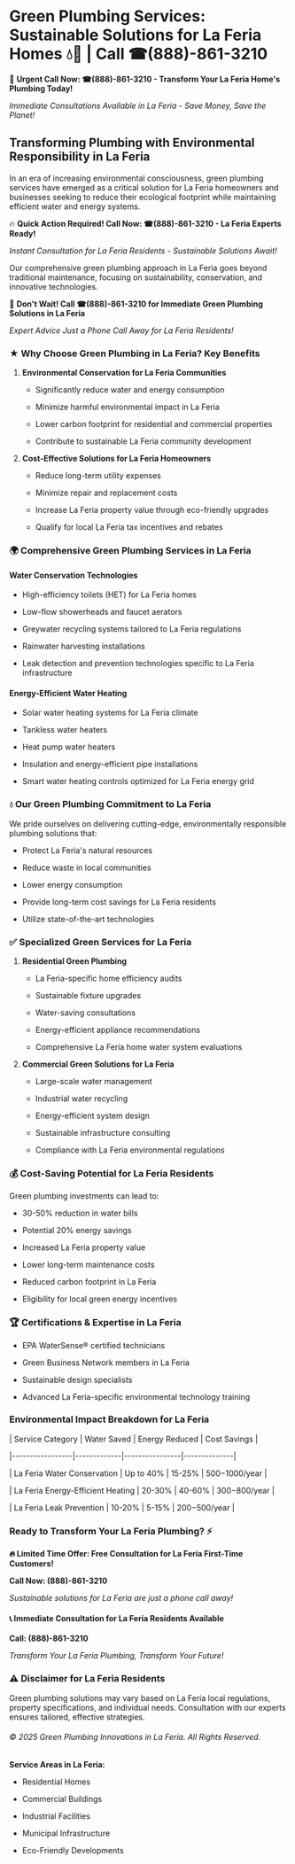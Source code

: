 # Green Plumbing Services: Sustainable Solutions for La Feria Homes 💧🌿 | Call ☎(888)-861-3210

🚨 **Urgent Call Now: ☎(888)-861-3210 - Transform Your La Feria Home's Plumbing Today!**
*Immediate Consultations Available in La Feria - Save Money, Save the Planet!*

## Transforming Plumbing with Environmental Responsibility in La Feria

In an era of increasing environmental consciousness, green plumbing services have emerged as a critical solution for La Feria homeowners and businesses seeking to reduce their ecological footprint while maintaining efficient water and energy systems. 

🔥 **Quick Action Required! Call Now: ☎(888)-861-3210 - La Feria Experts Ready!**
*Instant Consultation for La Feria Residents - Sustainable Solutions Await!*

Our comprehensive green plumbing approach in La Feria goes beyond traditional maintenance, focusing on sustainability, conservation, and innovative technologies.

🚨 **Don't Wait! Call ☎(888)-861-3210 for Immediate Green Plumbing Solutions in La Feria**
*Expert Advice Just a Phone Call Away for La Feria Residents!*

### ★ Why Choose Green Plumbing in La Feria? Key Benefits

1. **Environmental Conservation for La Feria Communities** 
   - Significantly reduce water and energy consumption
   - Minimize harmful environmental impact in La Feria
   - Lower carbon footprint for residential and commercial properties
   - Contribute to sustainable La Feria community development

2. **Cost-Effective Solutions for La Feria Homeowners** 
   - Reduce long-term utility expenses
   - Minimize repair and replacement costs
   - Increase La Feria property value through eco-friendly upgrades
   - Qualify for local La Feria tax incentives and rebates

### 🌍 Comprehensive Green Plumbing Services in La Feria

#### Water Conservation Technologies
- High-efficiency toilets (HET) for La Feria homes
- Low-flow showerheads and faucet aerators
- Greywater recycling systems tailored to La Feria regulations
- Rainwater harvesting installations
- Leak detection and prevention technologies specific to La Feria infrastructure

#### Energy-Efficient Water Heating
- Solar water heating systems for La Feria climate
- Tankless water heaters
- Heat pump water heaters
- Insulation and energy-efficient pipe installations
- Smart water heating controls optimized for La Feria energy grid

### 💧 Our Green Plumbing Commitment to La Feria

We pride ourselves on delivering cutting-edge, environmentally responsible plumbing solutions that:
- Protect La Feria's natural resources
- Reduce waste in local communities
- Lower energy consumption
- Provide long-term cost savings for La Feria residents
- Utilize state-of-the-art technologies

### ✅ Specialized Green Services for La Feria

1. **Residential Green Plumbing**
   - La Feria-specific home efficiency audits
   - Sustainable fixture upgrades
   - Water-saving consultations
   - Energy-efficient appliance recommendations
   - Comprehensive La Feria home water system evaluations

2. **Commercial Green Solutions for La Feria**
   - Large-scale water management
   - Industrial water recycling
   - Energy-efficient system design
   - Sustainable infrastructure consulting
   - Compliance with La Feria environmental regulations

### 💰 Cost-Saving Potential for La Feria Residents

Green plumbing investments can lead to:
- 30-50% reduction in water bills
- Potential 20% energy savings
- Increased La Feria property value
- Lower long-term maintenance costs
- Reduced carbon footprint in La Feria
- Eligibility for local green energy incentives

### 🏆 Certifications & Expertise in La Feria

- EPA WaterSense® certified technicians
- Green Business Network members in La Feria
- Sustainable design specialists
- Advanced La Feria-specific environmental technology training

### Environmental Impact Breakdown for La Feria

| Service Category | Water Saved | Energy Reduced | Cost Savings |
|-----------------|-------------|----------------|--------------|
| La Feria Water Conservation | Up to 40% | 15-25% | $500-$1000/year |
| La Feria Energy-Efficient Heating | 20-30% | 40-60% | $300-$800/year |
| La Feria Leak Prevention | 10-20% | 5-15% | $200-$500/year |

### Ready to Transform Your La Feria Plumbing? ⚡

**🔥 Limited Time Offer: Free Consultation for La Feria First-Time Customers!**

**Call Now: (888)-861-3210**
*Sustainable solutions for La Feria are just a phone call away!*

#### 📞 Immediate Consultation for La Feria Residents Available

**Call: (888)-861-3210**
*Transform Your La Feria Plumbing, Transform Your Future!*

### ⚠️ Disclaimer for La Feria Residents

Green plumbing solutions may vary based on La Feria local regulations, property specifications, and individual needs. Consultation with our experts ensures tailored, effective strategies.

###### © 2025 Green Plumbing Innovations in La Feria. All Rights Reserved.

**Service Areas in La Feria:** 
- Residential Homes
- Commercial Buildings
- Industrial Facilities
- Municipal Infrastructure
- Eco-Friendly Developments